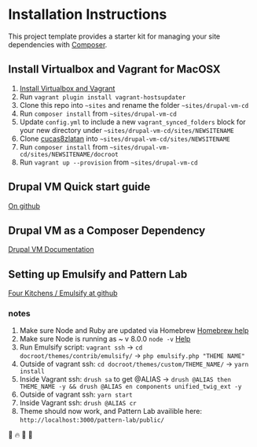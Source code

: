 # Installation Instructions

This project template provides a starter kit for managing your site
dependencies with [Composer](https://getcomposer.org/).

## Install Virtualbox and Vagrant for MacOSX

1. [Install Virtualbox and Vagrant](https://gist.github.com/tomysmile/0618f1aa16341706940ed36b423b431c)
1. Run `vagrant plugin install vagrant-hostsupdater`
1. Clone this repo into `~sites` and rename the folder `~sites/drupal-vm-cd`
1. Run `composer install` from `~sites/drupal-vm-cd`
1. Update `config.yml` to include a new `vagrant_synced_folders` block for your new directory under `~sites/drupal-vm-cd/sites/NEWSITENAME`
1. Clone [cucas8zlatan](https://github.com/as-cornell/cucas8zlatan) into `~sites/drupal-vm-cd/sites/NEWSITENAME`
1. Run `composer install` from `~sites/drupal-vm-cd/sites/NEWSITENAME/docroot`
1. Run `vagrant up --provision` from `~sites/drupal-vm-cd`


## Drupal VM Quick start guide

[On github](https://github.com/geerlingguy/drupal-vm#quick-start-guide)

## Drupal VM as a Composer Dependency

[Drupal VM Documentation](http://docs.drupalvm.com/en/latest/deployment/composer-dependency/)

## Setting up Emulsify and Pattern Lab

[Four Kitchens / Emulsify at github](https://github.com/fourkitchens/emulsify)

### notes

1. Make sure Node and Ruby are updated via Homebrew [Homebrew help](https://docs.brew.sh/FAQ)
1. Make sure Node is running as ~ v 8.0.0 `node -v`  [Help](https://stackoverflow.com/questions/3987683/homebrew-install-specific-version-of-formula)
1. Run Emulsify script: `vagrant ssh` -> `cd docroot/themes/contrib/emulsify/` -> `php emulsify.php "THEME NAME"`
1. Outside of vagrant ssh: `cd docroot/themes/custom/THEME_NAME/` -> `yarn install`
1. Inside Vagrant ssh: `drush sa` to get @ALIAS -> `drush @ALIAS then THEME_NAME -y && drush @ALIAS en components unified_twig_ext -y`
1. Outside of vagrant ssh: `yarn start`
1. Inside Vagrant ssh: `drush @ALIAS cr`
1. Theme should now work, and Pattern Lab availible here: `http://localhost:3000/pattern-lab/public/`

:hankey: :fire: :cactus: :mountain_railway:

